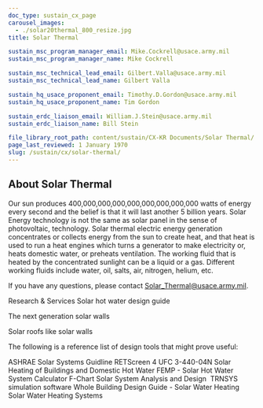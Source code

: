 ```yaml
---
doc_type: sustain_cx_page
carousel_images:
  - ./solar20thermal_800_resize.jpg
title: Solar Thermal

sustain_msc_program_manager_email: Mike.Cockrell@usace.army.mil
sustain_msc_program_manager_name: Mike Cockrell

sustain_msc_technical_lead_email: Gilbert.Valla@usace.army.mil
sustain_msc_technical_lead_name: Gilbert Valla

sustain_hq_usace_proponent_email: Timothy.D.Gordon@usace.army.mil
sustain_hq_usace_proponent_name: Tim Gordon

sustain_erdc_liaison_email: William.J.Stein@usace.army.mil
sustain_erdc_liaison_name: Bill Stein

file_library_root_path: content/sustain/CX-KR Documents/Solar Thermal/
page_last_reviewed: 1 January 1970
slug: /sustain/cx/solar-thermal/
---
```


## About Solar Thermal

​​Our sun produces 400,000,000,000,000,000,000,000,000 watts of energy every second and the belief is that it will last another 5 billion years. Solar Energy technology is not the same as solar panel in the sense of photovoltaic, technology. Solar thermal electric energy generation concentrates or collects energy from the sun to create heat, and that heat is used to run a heat engines which turns a generator to make electricity or, heats domestic water, or preheats ventilation. The working fluid that is heated by the concentrated sunlight can be a liquid or a gas. Different working fluids include water, oil, salts, air, nitrogen, helium, etc.

​​If you have any questions, please contact ​Solar_Thermal@usace.army.mil.

Research & Services
Solar hot water design guide

The next generation solar walls

Solar roofs like solar walls

The following is a reference list of design tools that might prove useful:

ASHRAE Solar Systems Guidline
RETScreen 4
UFC 3-440-04N Solar Heating of Buildings and Domestic Hot Water
FEMP - Solar Hot Water System Calculator
F-Chart Solar System Analysis and Design ​
TRNSYS simulation software
Whole Building Design Guide - Solar Water Heating
Solar Water Heating Systems
